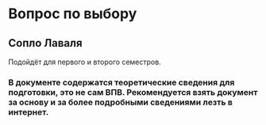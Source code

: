 # Вопрос по выбору
## Сопло Лаваля
Подойдёт для первого и второго семестров.
### В документе содержатся теоретические сведения для подготовки, это не сам ВПВ. Рекомендуется взять документ за основу и за более подробными сведениями лезть в интернет.
